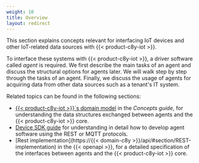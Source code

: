 ```yaml
---
weight: 10
title: Overview
layout: redirect
---
```



This section explains concepts relevant for interfacing IoT devices and other IoT-related data sources with {{< product-c8y-iot >}}.

To interface these systems with {{< product-c8y-iot >}}, a driver software called *agent* is required. We first describe the main tasks of an agent and discuss the structural options for agents later. We will walk step by step through the tasks of an agent. Finally, we discuss the usage of agents for acquiring data from other data sources such as a tenant's IT system.

Related topics can be found in the following sections:

-   [{{< product-c8y-iot >}}´s domain model](/concepts/domain-model) in the *Concepts guide*, for understanding the data structures exchanged between agents and the {{< product-c8y-iot >}} core.
-   [Device SDK guide](/device-sdk) for understanding in detail how to develop agent software using the REST or MQTT protocols.
-   [Rest implementation](https://{{< domain-c8y >}}/api/#section/REST-implementation) in the {{< openapi >}}, for a detailed specification of the interfaces between agents and the {{< product-c8y-iot >}} core.
